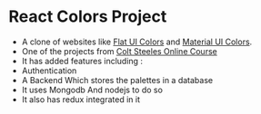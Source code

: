 # React Colors Project

- A clone of websites like [Flat UI Colors](https://flatuicolors.com/) and [Material UI Colors](http://materialuicolors.co/?utm_source=launchers).
- One of the projects from [Colt Steeles Online Course ](https://www.udemy.com/course/modern-react-bootcamp/)
- It has added features including :
 - Authentication
 - A Backend Which stores the palettes in a database
 - It uses Mongodb And nodejs to do so
 - It also has redux integrated in it

 
